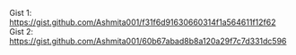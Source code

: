 Gist 1: https://gist.github.com/Ashmita001/f31f6d91630660314f1a564611f12f62
Gist 2: https://gist.github.com/Ashmita001/60b67abad8b8a120a29f7c7d331dc596
